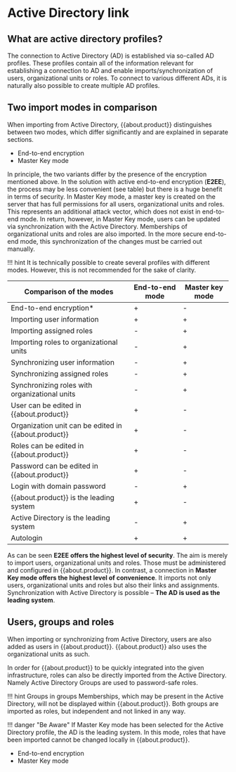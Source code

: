 # Active Directory link

## What are active directory profiles?

The connection to Active Directory (AD) is established via so-called AD profiles. These profiles contain all of the information relevant for establishing a connection to AD and enable imports/synchronization of users, organizational units or roles. To connect to various different ADs, it is naturally also possible to create multiple AD profiles.

## Two import modes in comparison

When importing from Active Directory, {{about.product}} distinguishes between two modes, which differ significantly and are explained in separate sections.

- End-to-end encryption
- Master Key mode

In principle, the two variants differ by the presence of the encryption mentioned above. In the solution with active end-to-end encryption (**E2EE**), the process may be less convenient (see table) but there is a huge benefit in terms of security. In Master Key mode, a master key is created on the server that has full permissions for all users, organizational units and roles. This represents an additional attack vector, which does not exist in end-to-end mode. In return, however, in Master Key mode, users can be updated via synchronization with the Active Directory. Memberships of organizational units and roles are also imported. In the more secure end-to-end mode, this synchronization of the changes must be carried out manually.

!!! hint
    It is technically possible to create several profiles with different modes. However, this is not recommended for the sake of clarity.

|Comparison of the modes|End-to-end mode|Master key mode
|----------------------|--------------|-----------------|
|End-to-end encryption*|+|-|
|Importing user information|+|+|
|Importing assigned roles|-|+|
|Importing roles to organizational units|-|+|
|Synchronizing user information|-|+|
|Synchronizing assigned roles|-|+|
|Synchronizing roles with organizational units|-|+|
|User can be edited in {{about.product}}|+|-|
|Organization unit can be edited in {{about.product}}|+|-|
|Roles can be edited in {{about.product}}|+|-|
|Password can be edited in {{about.product}}|+|-|
|Login with domain password|-|+|
|{{about.product}} is the leading system|+|-|
|Active Directory is the leading system|-|+|
|Autologin|+|+

As can be seen **E2EE offers the highest level of security**. The aim is merely to import users, organizational units and roles. Those must be administered and configured in {{about.product}}. In contrast, a connection in **Master Key mode offers the highest level of convenience**. It imports not only users, organizational units and roles but also their links and assignments. Synchronization with Active Directory is possible – **The AD is used as the leading system**.

## Users, groups and roles

When importing or synchronizing from Active Directory, users are also added as users in {{about.product}}. {{about.product}} also uses the organizational units as such.

In order for {{about.product}} to be quickly integrated into the given infrastructure, roles can also be directly imported from the Active Directory. Namely Active Directory Groups are used to password-safe roles.

!!! hint
    Groups in groups Memberships, which may be present in the Active Directory, will not be displayed within {{about.product}}. Both groups are imported as roles, but independent and not linked in any way.

!!! danger "Be Aware"
    If Master Key mode has been selected for the Active Directory profile, the AD is the leading system. In this mode, roles that have been imported cannot be changed locally in {{about.product}}.

- End-to-end encryption
- Master Key mode
